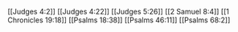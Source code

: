[[Judges 4:2]]
[[Judges 4:22]]
[[Judges 5:26]]
[[2 Samuel 8:4]]
[[1 Chronicles 19:18]]
[[Psalms 18:38]]
[[Psalms 46:11]]
[[Psalms 68:2]]

